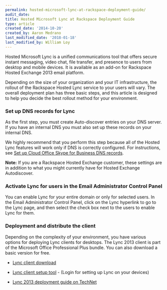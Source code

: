 ```yaml
---
permalink: hosted-microsoft-lync-at-rackspace-deployment-guide/
audit_date:
title: Hosted Microsoft Lync at Rackspace Deployment Guide
type: article
created_date: '2014-10-20'
created_by: Aaron Medrano
last_modified_date: '2018-01-18'
last_modified_by: William Loy
---
```


<!-- Retired 9/25/19 as per Aaron M.'s recommendation -->

Hosted Microsoft Lync is a unified communications tool that offers
secure instant messaging, video chat, file transfer, and presence to
users from desktop and mobile devices. It is available as an add-on
for Rackspace Hosted Exchange 2013 email platform.

Depending on the size of your organization and your IT infrastructure,
the rollout of the Rackspace Hosted Lync service to your users will
vary. The overall deployment plan has three basic steps, and this
article is designed to help you decide the best rollout method for your
environment.

### Set up DNS records for Lync

As the first step, you must create Auto-discover entries on your DNS
server.  If you have an internal DNS you must also set up these records
on your internal DNS.

We highly recommend that you perform this step because all of the Hosted
Lync features will work only if DNS is correctly configured. For
instructions, see [Set up Cloud Office Skype for Business DNS records](/support/how-to/set-up-dns-records-for-cloud-office-skype-for-business/).

**Note:** If you are a Rackspace Hosted Exchange customer, these
settings are in addition to what you might currently have for Hosted
Exchange Autodiscover.

### Activate Lync for users in the Email Administrator Control Panel

You can enable Lync for your entire domain or only for selected users.
In the Email Administrator Control Panel, click on the Lync hyperlink to
go to the Lync page, and then select the check box next to the users to
enable Lync for them.

### Deployment and distribute the client

Depending on the complexity of your environment, you have various
options for deploying Lync clients for desktops. The Lync 2013 client is
part of the Microsoft Office Professional Plus bundle. You can also
download a basic version for free.

-   [Lync
    client download](/support/how-to/download-a-skype-for-business-client)

-   [Lync client setup tool](https://emailhelp.rackspace.com/) - (Login
    for setting up Lync on your devices)

-   [Lync 2013 deployment guide on
    TechNet](https://technet.microsoft.com/en-us/library/jj204827.aspx)
